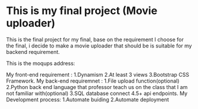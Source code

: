 # This is my final project (Movie uploader)

This is the final project for my final, base on the requirement I choose for the final, i decide to make a movie uploader that should be is suitable for my backend requirement.


This is the moqups address:


My front-end requirement : 
1.Dynamism
2.At least 3 views
3.Bootstrap CSS Framework.
My back-end requiremnet :
1.File upload function(optional)
2.Python back end language that professor teach us on the class that I am not familiar with(optional)
3.SQL database connect
4.5+ api endpoints.
My Development process:
1.Automate buiding
2.Automate deployment